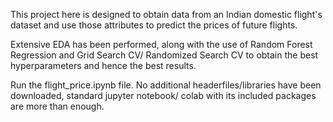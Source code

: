 This project here is designed to obtain data from an Indian domestic flight's dataset and use those attributes to predict the prices of future flights.

Extensive EDA has been performed, along with the use of Random Forest Regression and Grid Search CV/ Randomized Search CV to obtain the best hyperparameters and
hence the best results.

Run the flight_price.ipynb file. No additional headerfiles/libraries have been downloaded, standard jupyter notebook/ colab with its included packages are more than enough.
